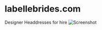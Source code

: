 # labellebrides.com
Designer Headdresses for hire
![Screenshot](/assets/img/screenshot.jpg?raw=true)
